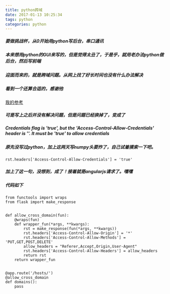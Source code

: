 ```yaml
---
title: python跨域
date: 2017-01-13 10:25:34
tags: python
categories: python
---
```


##### 要做挑战杯，从0开始用python写后台，串口通讯

##### 本来想用python的GUI来写的，但是觉得太丑了，于是乎，就用老办法python做后台，然后写前端

##### 迎面而来的，就是跨域问题。从网上找了好长时间也没有什么办法解决

##### 看到一个还算合适的，感谢他

<a href="https://segmentfault.com/a/1190000000753690">我的参考</a>

##### 可是写上之后并没有解决问题，但是问题已经换掉了，变成了

##### Credentials flag is 'true', but the 'Access-Control-Allow-Credentials' header is ''. It must be 'true' to allow credentials

##### 原先没写过python，加上这两天写numpy头要炸了，自己试着摸索一下吧。

	rst.headers['Access-Control-Allow-Credentials'] = 'true'

##### 加上了这一句，没想到，成了！接着就是angularjs请求了。嘿嘿

##### 代码如下

	from functools import wraps
	from flask import make_response


	def allow_cross_domain(fun):
	    @wraps(fun)
	    def wrapper_fun(*args, **kwargs):
	        rst = make_response(fun(*args, **kwargs))
	        rst.headers['Access-Control-Allow-Origin'] = '*'
	        rst.headers['Access-Control-Allow-Methods'] = 'PUT,GET,POST,DELETE'
	        allow_headers = "Referer,Accept,Origin,User-Agent"
	        rst.headers['Access-Control-Allow-Headers'] = allow_headers
	        return rst
	    return wrapper_fun


	@app.route('/hosts/')
	@allow_cross_domain
	def domains():
	    pass